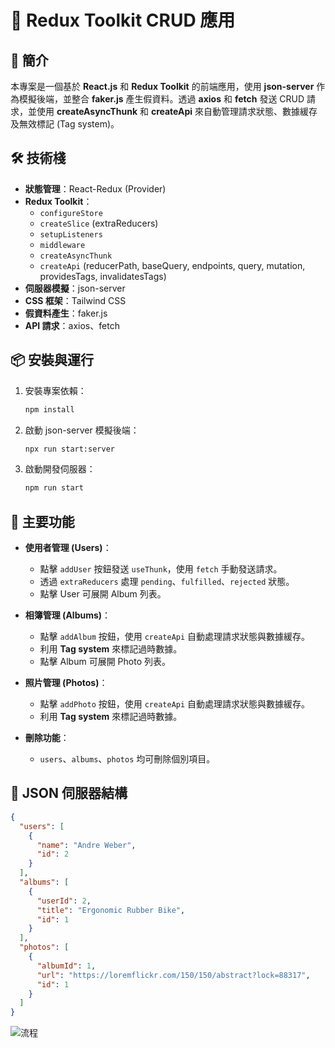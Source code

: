 # 📸  Redux Toolkit CRUD 應用

## 🌟 簡介
本專案是一個基於 **React.js** 和 **Redux Toolkit** 的前端應用，使用 **json-server** 作為模擬後端，並整合 **faker.js** 產生假資料。透過 **axios** 和 **fetch** 發送 CRUD 請求，並使用 **createAsyncThunk** 和 **createApi** 來自動管理請求狀態、數據緩存及無效標記 (Tag system)。

## 🛠️ 技術棧

- **狀態管理**：React-Redux (Provider)
- **Redux Toolkit**：
  - `configureStore`
  - `createSlice` (extraReducers)
  - `setupListeners`
  - `middleware`
  - `createAsyncThunk`
  - `createApi` (reducerPath, baseQuery, endpoints, query, mutation, providesTags, invalidatesTags)
- **伺服器模擬**：json-server
- **CSS 框架**：Tailwind CSS
- **假資料產生**：faker.js
- **API 請求**：axios、fetch

## 📦 安裝與運行

1. 安裝專案依賴：
   ```sh
   npm install
   ```

2. 啟動 json-server 模擬後端：
   ```sh
   npx run start:server
   ```

3. 啟動開發伺服器：
   ```sh
   npm run start
   ```

## 🎨 主要功能

- **使用者管理 (Users)**：
  - 點擊 `addUser` 按鈕發送 `useThunk`，使用 `fetch` 手動發送請求。
  - 透過 `extraReducers` 處理 `pending`、`fulfilled`、`rejected` 狀態。
  - 點擊 User 可展開 Album 列表。

- **相簿管理 (Albums)**：
  - 點擊 `addAlbum` 按鈕，使用 `createApi` 自動處理請求狀態與數據緩存。
  - 利用 **Tag system** 來標記過時數據。
  - 點擊 Album 可展開 Photo 列表。

- **照片管理 (Photos)**：
  - 點擊 `addPhoto` 按鈕，使用 `createApi` 自動處理請求狀態與數據緩存。
  - 利用 **Tag system** 來標記過時數據。

- **刪除功能**：
  - `users`、`albums`、`photos` 均可刪除個別項目。

## 📂 JSON 伺服器結構

```json
{
  "users": [
    {
      "name": "Andre Weber",
      "id": 2
    }
  ],
  "albums": [
    {
      "userId": 2,
      "title": "Ergonomic Rubber Bike",
      "id": 1
    }
  ],
  "photos": [
    {
      "albumId": 1,
      "url": "https://loremflickr.com/150/150/abstract?lock=88317",
      "id": 1
    }
  ]
}
```

![流程](https://github.com/user-attachments/assets/62c41a1f-fe2b-498d-ac99-6611a1845678)


